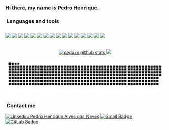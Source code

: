 ### Hi there, my name is Pedro Henrique.

<h3>&nbsp;Languages and tools</h3>

<img height="28" src="https://img.shields.io/badge/C%23-239120?style=for-the-badge&logo=c-sharp&logoColor=white"/>  <img height="28" src="https://img.shields.io/badge/.NET-512BD4?style=for-the-badge&logo=dotnet&logoColor=white"/> <img height="28"><img height="28" src="https://img.shields.io/badge/Python-3776AB?style=for-the-badge&logo=python&logoColor=white"/> <img height="28"><img height="28" src="https://img.shields.io/badge/AngularJS-E23237?style=for-the-badge&logo=angularjs&logoColor=white"/> <img height="28" src="https://img.shields.io/badge/MySQL-00000F?style=for-the-badge&logo=mysql&logoColor=white"/>  <img height="28" src="https://img.shields.io/badge/PostgreSQL-316192?style=for-the-badge&logo=postgresql&logoColor=white"/> <img height="28"><img height="28" src="https://img.shields.io/badge/SQLite-07405E?style=for-the-badge&logo=sqlite&logoColor=white"/> <img height="28" src="https://img.shields.io/badge/Docker-2CA5E0?style=for-the-badge&logo=docker&logoColor=white"/> <img height="28" src="https://img.shields.io/badge/Yarn-2C8EBB?style=for-the-badge&logo=yarn&logoColor=white"/> <img height="28" src="https://img.shields.io/badge/Node.js-339933?style=for-the-badge&logo=nodedotjs&logoColor=white"/> <img height="28" src="https://img.shields.io/badge/TypeScript-007ACC?style=for-the-badge&logo=typescript&logoColor=white"/> <img height="28" src="https://img.shields.io/badge/React-20232A?style=for-the-badge&logo=react&logoColor=61DAFB"/> <img height="28" src="https://img.shields.io/badge/azure-%230072C6.svg?style=for-the-badge&logo=microsoftazure&logoColor=white"/> <img height="28" src="https://img.shields.io/badge/AWS-%23FF9900.svg?style=for-the-badge&logo=amazon-aws&logoColor=white"/> <img height="28" src="https://img.shields.io/badge/github-%23121011.svg?style=for-the-badge&logo=github&logoColor=white"/> <img height="28" src="https://img.shields.io/badge/Git-E34F26?style=for-the-badge&logo=git&logoColor=white"/>


<br/>

<div align="center" >
  <a href="https://github.com/Peduxx/">
    <img height="150em" src="https://github-readme-stats-sigma-five.vercel.app/api?username=peduxx&theme=radical" alt="peduxx github stats"/>
    <img height="150em" src="https://github-readme-stats-sigma-five.vercel.app/api/top-langs/?username=peduxx&hide=html&layout=compact&theme=radical" />
  </a>
</div>

<div align="center">
  
  ![Snake animation](https://github.com/Peduxx/Peduxx/blob/output/github-contribution-grid-snake-dark.svg)
  
</div>

<h3> &nbsp;Contact me </h3>

[![Linkedin: Pedro Henrique Alves das Neves](https://img.shields.io/badge/LinkedIn-0077B5?style=for-the-badge&logo=linkedin&logoColor=white)](https://www.linkedin.com/in/pedro-henrique-alves-das-neves/)
[![Gmail Badge](https://img.shields.io/badge/Gmail-D14836?style=for-the-badge&logo=gmail&logoColor=white)](mailto:phalves944@gmail.com)
[![GitLab Badge](https://img.shields.io/badge/GitLab-330F63?style=for-the-badge&logo=gitlab&logoColor=white)](https://gitlab.com/Peduxx)
